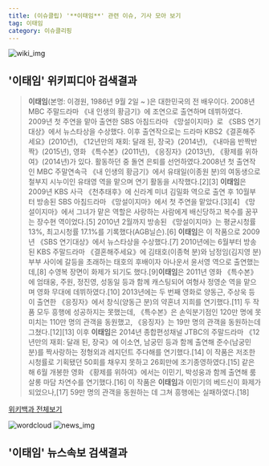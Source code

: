 ```yaml
---
title: (이슈클립) '**이태임**' 관련 이슈, 기사 모아 보기
tag: 이태임
category: 이슈클리핑
---
```

![wiki_img](https://user-images.githubusercontent.com/42597476/44503234-41136a80-a6d0-11e8-9071-6fc6418eafe4.png)
## **'**이태임**'** 위키피디아 검색결과
>**이태임**(본명: 이경원, 1986년 9월 2일 ~ )은 대한민국의 전 배우이다. 2008년 MBC 주말드라마 《내 인생의 황금기》에 조연으로 출연하며 데뷔하였다. 2009년 첫 주연을 맡아 출연한 SBS 아침드라마 《망설이지마》로 《SBS 연기대상》에서 뉴스타상을 수상했다. 이후 출연작으로는 드라마 KBS2《결혼해주세요》(2010년), 《12년만의 재회: 달래 된, 장국》(2014년), 《내마음 반짝반짝》(2015년), 영화 《특수본》(2011년), 《응징자》(2013년), 《황제를 위하여》(2014년)가 있다. 활동하던 중 돌연 은퇴를 선언하였다.2008년 첫 출연작인 MBC 주말연속극 《내 인생의 황금기》에서 유태일(이종원 분)의 여동생으로 철부지 시누이인 유태영 역을 맡으며 연기 활동을 시작했다.[2][3] **이태임**은 2009년 KBS 사극 《천추태후》에 신라계 미녀 김밀화 역으로 출연 후 10월부터 방송된 SBS 아침드라마 《망설이지마》에서 첫 주연을 맡았다.[3][4] 《망설이지마》에서 그녀가 맡은 역할은 사랑하는 사람에게 배신당하고 복수를 꿈꾸는 장수현 역이었다.[5] 2010년 2월까지 방송된 《망설이지마》는 평균시청률 13%, 최고시청률 17.1%를 기록했다(AGB닐슨).[6] **이태임**은 이 작품으로 2009년 《SBS 연기대상》에서 뉴스타상을 수상했다.[7] 2010년에는 6월부터 방송된 KBS 주말드라마 《결혼해주세요》에 김태호(이종혁 분)와 남정임(김지영 분) 부부 사이에 갈등을 초래하는 태호의 후배이자 아나운서 윤서영 역으로 출연했는데,[8] 수영복 장면이 화제가 되기도 했다.[9]**이태임**은 2011년 영화 《특수본》에 엄태웅, 주원, 정진영, 성동일 등과 함께 캐스팅되어 여형사 정영순 역을 맡으며 영화 무대에 데뷔하였다.[10] 2013년에는 두 번째 영화로 양동근, 주상욱 등이 출연한 《응징자》에서 창식(양동근 분)의 약혼녀 지희를 연기했다.[11] 두 작품 모두 흥행에 성공하지는 못했는데, 《특수본》은 손익분기점인 120만 명에 못 미치는 110만 명의 관객을 동원했고, 《응징자》는 19만 명의 관객을 동원하는데 그쳤다.[12][13] 이후 **이태임**은 2014년 종합편성채널 JTBC의 주말드라마 《12년만의 재회: 달래 된, 장국》에 이소연, 남궁민 등과 함께 출연해 준수(남궁민 분)를 짝사랑하는 정형외과 레지던트 주다해를 연기했다.[14] 이 작품은 저조한 시청률로 기획됐던 50회를 채우지 못하고 26회만에 조기종영하였다.[15] 같은 해 6월 개봉한 영화 《황제를 위하여》에서는 이민기, 박성웅과 함께 출연해 룸살롱 마담 차연수를 연기했다.[16] 이 작품은 **이태임**과 이민기의 베드신이 화제가 되었으나,[17] 59만 명의 관객을 동원하는 데 그쳐 흥행에는 실패하였다.[18]

<a href="https://ko.wikipedia.org/wiki/이태임" target="_blank">위키백과 전체보기</a>

![wordcloud](https://s3.ap-northeast-2.amazonaws.com/lyrics101-wordcloud/2018-09-18-1537263977.png)
![news_img](https://user-images.githubusercontent.com/42597476/44507050-1206f400-a6e4-11e8-8d98-7ffbfebb353f.png)
## **'**이태임**'** 뉴스속보 검색결과

